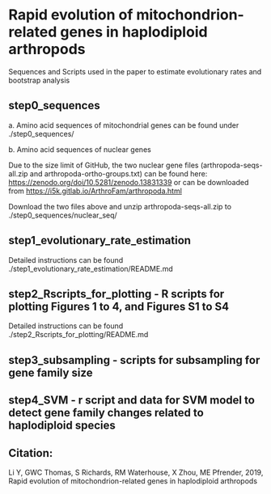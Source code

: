 # Rapid evolution of mitochondrion-related genes in haplodiploid arthropods

Sequences and Scripts used in the paper to estimate evolutionary rates and bootstrap analysis


## step0_sequences

a. Amino acid sequences of mitochondrial genes can be found under ./step0_sequences/

b. Amino acid sequences of nuclear genes

Due to the size limit of GitHub, the two nuclear gene files (arthropoda-seqs-all.zip and arthropoda-ortho-groups.txt) can be found here: https://zenodo.org/doi/10.5281/zenodo.13831339 or can be downloaded from https://i5k.gitlab.io/ArthroFam/arthropoda.html

Download the two files above and unzip arthropoda-seqs-all.zip to ./step0_sequences/nuclear_seq/


## step1_evolutionary_rate_estimation

Detailed instructions can be found ./step1_evolutionary_rate_estimation/README.md

## step2_Rscripts_for_plotting - R scripts for plotting Figures 1 to 4, and Figures S1 to S4

Detailed instructions can be found ./step2_Rscripts_for_plotting/README.md

## step3_subsampling - scripts for subsampling for gene family size

## step4_SVM - r script and data for SVM model to detect gene family changes related to haplodiploid species

## Citation: 
Li Y, GWC Thomas, S Richards, RM Waterhouse, X Zhou, ME Pfrender, 2019, Rapid evolution of mitochondrion-related genes in haplodiploid arthropods
